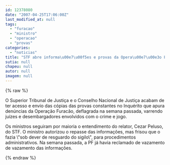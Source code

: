 ```yaml
---
id: 12378080
date: "2007-04-25T17:06:00Z"
last_modified_at: null
tags:
  - "furacao"
  - "ministro"
  - "operacao"
  - "provas"
categories:
  - "noticias"
title: "STF abre informa\u00e7\u00f5es e provas da Opera\u00e7\u00e3o Furac\u00e3o para o STJ, que tem ministro investigado"
sutia: null
chapeu: null
autor: null
imagem: null
---
```

{% raw %}
<p><P>O Superior Tribunal de Justiça e o Conselho Nacional de Justiça acabam de ter acesso e envio das cópias das provas constantes no Inquérito que apura denúncias da Operação Furacão, deflagrada na semana passada, varrendo juízes e desembargadores envolvidos com o crime e jogo.</P></p>
<p><P>Os ministros seguiram por maioria o entendimento do relator, Cezar Peluso, do STF. O ministro autorizou o repasse das informações, mas frisou que o fazia \"sob dever de resguardo do sigilo\", para procedimentos administrativos. Na semana passada, a PF já havia reclamado de vazamento de vazamento das informações. </P> </p>
{% endraw %}